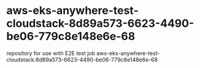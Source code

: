 # aws-eks-anywhere-test-cloudstack-8d89a573-6623-4490-be06-779c8e148e6e-68
repository for use with E2E test job aws-eks-anywhere-test-cloudstack:8d89a573-6623-4490-be06-779c8e148e6e-68
